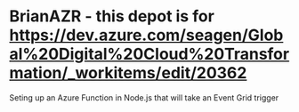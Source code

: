 # BrianAZR - this depot is for https://dev.azure.com/seagen/Global%20Digital%20Cloud%20Transformation/_workitems/edit/20362

Seting up an Azure Function in Node.js that will take an Event Grid trigger

